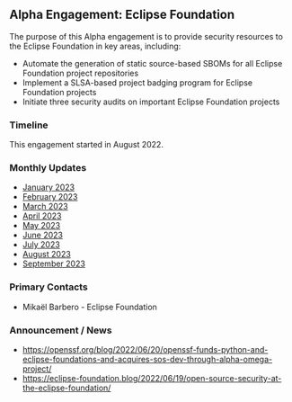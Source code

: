 ## Alpha Engagement: Eclipse Foundation

The purpose of this Alpha engagement is to provide security resources to the Eclipse Foundation in key areas, including:

* Automate the generation of static source-based SBOMs for all Eclipse Foundation project repositories
* Implement a SLSA-based project badging program for Eclipse Foundation projects
* Initiate three security audits on important Eclipse Foundation projects

### Timeline

This engagement started in August 2022.

### Monthly Updates

* [January 2023](update-2023-01.md)
* [February 2023](update-2023-02.md)
* [March 2023](update-2023-03.md)
* [April 2023](update-2023-04.md)
* [May 2023](update-2023-05.md)
* [June 2023](update-2023-06.md)
* [July 2023](update-2023-07.md)
* [August 2023](update-2023-08.md)
* [September 2023](update-2023-09.md)

### Primary Contacts

* Mikaël Barbero - Eclipse Foundation

### Announcement / News

* <https://openssf.org/blog/2022/06/20/openssf-funds-python-and-eclipse-foundations-and-acquires-sos-dev-through-alpha-omega-project/>
* <https://eclipse-foundation.blog/2022/06/19/open-source-security-at-the-eclipse-foundation/>
